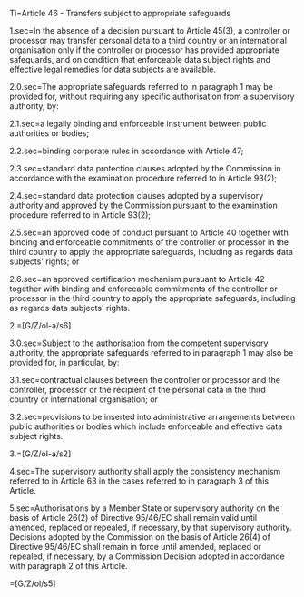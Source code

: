 Ti=Article 46 - Transfers subject to appropriate safeguards

1.sec=In the absence of a decision pursuant to Article 45(3), a controller or processor may transfer personal data to a third country or an international organisation only if the controller or processor has provided appropriate safeguards, and on condition that enforceable data subject rights and effective legal remedies for data subjects are available.

2.0.sec=The appropriate safeguards referred to in paragraph 1 may be provided for, without requiring any specific authorisation from a supervisory authority, by:

2.1.sec=a legally binding and enforceable instrument between public authorities or bodies;

2.2.sec=binding corporate rules in accordance with Article 47;

2.3.sec=standard data protection clauses adopted by the Commission in accordance with the examination procedure referred to in Article 93(2);

2.4.sec=standard data protection clauses adopted by a supervisory authority and approved by the Commission pursuant to the examination procedure referred to in Article 93(2);

2.5.sec=an approved code of conduct pursuant to Article 40 together with binding and enforceable commitments of the controller or processor in the third country to apply the appropriate safeguards, including as regards data subjects' rights; or

2.6.sec=an approved certification mechanism pursuant to Article 42 together with binding and enforceable commitments of the controller or processor in the third country to apply the appropriate safeguards, including as regards data subjects' rights.

2.=[G/Z/ol-a/s6]

3.0.sec=Subject to the authorisation from the competent supervisory authority, the appropriate safeguards referred to in paragraph 1 may also be provided for, in particular, by:

3.1.sec=contractual clauses between the controller or processor and the controller, processor or the recipient of the personal data in the third country or international organisation; or

3.2.sec=provisions to be inserted into administrative arrangements between public authorities or bodies which include enforceable and effective data subject rights.

3.=[G/Z/ol-a/s2]

4.sec=The supervisory authority shall apply the consistency mechanism referred to in Article 63 in the cases referred to in paragraph 3 of this Article.

5.sec=Authorisations by a Member State or supervisory authority on the basis of Article 26(2) of Directive 95/46/EC shall remain valid until amended, replaced or repealed, if necessary, by that supervisory authority. Decisions adopted by the Commission on the basis of Article 26(4) of Directive 95/46/EC shall remain in force until amended, replaced or repealed, if necessary, by a Commission Decision adopted in accordance with paragraph 2 of this Article.

=[G/Z/ol/s5]
